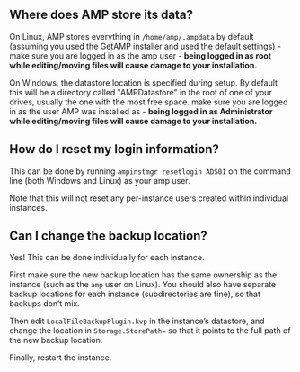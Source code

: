 ## Where does AMP store its data?

On Linux, AMP stores everything in `/home/amp/.ampdata` by default (assuming you used the GetAMP installer and used the default settings) - make sure you are logged in as the amp user - **being logged in as root while editing/moving files will cause damage to your installation.**

On Windows, the datastore location is specified during setup. By default this will be a directory called "AMPDatastore" in the root of one of your drives, usually the one with the most free space. make sure you are logged in as the user AMP was installed as - **being logged in as Administrator while editing/moving files will cause damage to your installation.**

## How do I reset my login information?

This can be done by running `ampinstmgr resetlogin ADS01` on the command line (both Windows and Linux) as your amp user.

Note that this will not reset any per-instance users created within individual instances.

## Can I change the backup location?

Yes! This can be done individually for each instance.

First make sure the new backup location has the same ownership as the instance (such as the `amp` user on Linux). You should also have separate backup locations for each instance (subdirectories are fine), so that backups don’t mix.

Then edit `LocalFileBackupPlugin.kvp` in the instance’s datastore, and change the location in `Storage.StorePath=` so that it points to the full path of the new backup location.

Finally, restart the instance. 